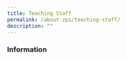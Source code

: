 ```yaml
---
title: Teaching Staff
permalink: /about-zps/teaching-staff/
description: ""
---
```

### **Information**